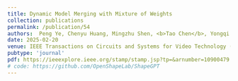 ```yaml
---
title: Dynamic Model Merging with Mixture of Weights
collection: publications
permalink: /publication/54
authors:  Peng Ye, Chenyu Huang, Mingzhu Shen, <b>Tao Chen</b>, Yongqi Huang, Wanli Ouyang
date: 2025-02-20
venue: IEEE Transactions on Circuits and Systems for Video Technology (T-CSVT)
pubtype: 'journal'
pdf: https://ieeexplore.ieee.org/stamp/stamp.jsp?tp=&arnumber=10900479
# code: https://github.com/OpenShapeLab/ShapeGPT
---
```


<!-- paperurl: 'http://academicpages.github.io/files/paper1.pdf'
citation: 'Your Name, You. (2009). &quot;Paper Title Number 1.&quot; <i>Journal 1</i>. 1(1).' -->
<!-- [Download paper here](http://academicpages.github.io/files/paper1.pdf) -->
